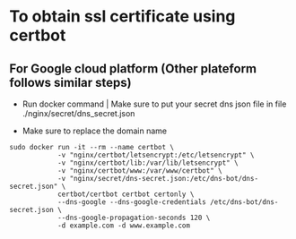 # To obtain ssl certificate using certbot

## For Google cloud platform (Other plateform follows similar steps)

* Run docker command | Make sure to put your secret dns json file in file ./nginx/secret/dns_secret.json

* Make sure to replace the domain name

````docker
sudo docker run -it --rm --name certbot \
            -v "nginx/certbot/letsencrypt:/etc/letsencrypt" \
            -v "nginx/certbot/lib:/var/lib/letsencrypt" \
            -v "nginx/certbot/www:/var/www/certbot" \
            -v "nginx/secret/dns-secret.json:/etc/dns-bot/dns-secret.json" \
            certbot/certbot certbot certonly \
            --dns-google --dns-google-credentials /etc/dns-bot/dns-secret.json \
            --dns-google-propagation-seconds 120 \ 
            -d example.com -d www.example.com
````